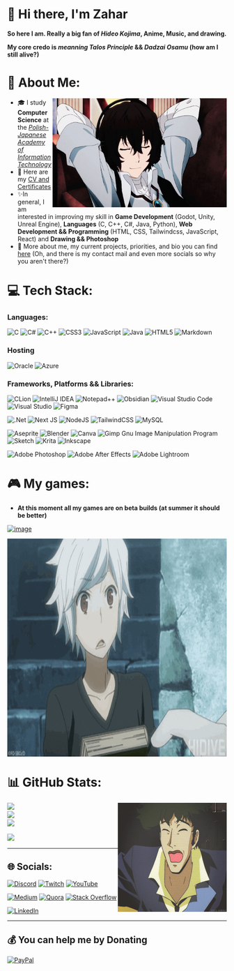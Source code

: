 # 🌠 Hi there, I'm Zahar
**So here I am. Really a big fan of _Hideo Kojima_, Anime, Music, and drawing.**

**My core credo is _meanning Talos Principle_ && _Dadzai Osamu_ (how am I still alive?)**
# 💫 About Me:

<img align="right" width=400px height=250px alt="1" src="https://github.com/Z01berg/Z01berg/blob/main/GIF/Dazai.gif"/>

- 🎓 I study **Computer Science** at the [*Polish-Japanese Academy of Information Technology*](https://pja.edu.pl/en/)
- 📝 Here are my [CV and Certificates](https://github.com/Z01berg/Z01berg/tree/main/CV%20%26%26%20CERTIFICATES)
- ✨In general, I am interested in improving my skill in **Game Development** (Godot, Unity, Unreal Engine), **Languages** (C, C++, C#, Java, Python), **Web Development && Programming** (HTML, CSS, Tailwindcss, JavaScript, React) and **Drawing && Photoshop**
- 🔑 More about me, my current projects, priorities, and bio you can find [here](https://z01berg.github.io/) (Oh, and there is my contact mail and even more socials so why you aren't there?)


# 💻 Tech Stack:
### Languages:
![C](https://img.shields.io/badge/c-%2300599C.svg?style=for-the-badge&logo=c&logoColor=white) ![C#](https://img.shields.io/badge/c%23-%23239120.svg?style=for-the-badge&logo=c-sharp&logoColor=white) ![C++](https://img.shields.io/badge/c++-%2300599C.svg?style=for-the-badge&logo=c%2B%2B&logoColor=white) ![CSS3](https://img.shields.io/badge/css3-%231572B6.svg?style=for-the-badge&logo=css3&logoColor=white) ![JavaScript](https://img.shields.io/badge/javascript-%23323330.svg?style=for-the-badge&logo=javascript&logoColor=%23F7DF1E) ![Java](https://img.shields.io/badge/java-%23ED8B00.svg?style=for-the-badge&logo=java&logoColor=white) ![HTML5](https://img.shields.io/badge/html5-%23E34F26.svg?style=for-the-badge&logo=html5&logoColor=white) ![Markdown](https://img.shields.io/badge/markdown-%23000000.svg?style=for-the-badge&logo=markdown&logoColor=white)

### Hosting
![Oracle](https://img.shields.io/badge/Oracle-F80000?style=for-the-badge&logo=oracle&logoColor=white) ![Azure](https://img.shields.io/badge/azure-%230072C6.svg?style=for-the-badge&logo=azure-devops&logoColor=white) 

### Frameworks, Platforms && Libraries:
![CLion](https://img.shields.io/badge/CLion-black?style=for-the-badge&logo=clion&logoColor=white) ![IntelliJ IDEA](https://img.shields.io/badge/IntelliJIDEA-000000.svg?style=for-the-badge&logo=intellij-idea&logoColor=white) ![Notepad++](https://img.shields.io/badge/Notepad++-90E59A.svg?style=for-the-badge&logo=notepad%2b%2b&logoColor=black) ![Obsidian](https://img.shields.io/badge/Obsidian-%23483699.svg?style=for-the-badge&logo=obsidian&logoColor=white) ![Visual Studio Code](https://img.shields.io/badge/Visual%20Studio%20Code-0078d7.svg?style=for-the-badge&logo=visual-studio-code&logoColor=white) ![Visual Studio](https://img.shields.io/badge/Visual%20Studio-5C2D91.svg?style=for-the-badge&logo=visual-studio&logoColor=white) ![Figma](https://img.shields.io/badge/figma-%23F24E1E.svg?style=for-the-badge&logo=figma&logoColor=white)

![.Net](https://img.shields.io/badge/.NET-5C2D91?style=for-the-badge&logo=.net&logoColor=white) ![Next JS](https://img.shields.io/badge/Next-black?style=for-the-badge&logo=next.js&logoColor=white) ![NodeJS](https://img.shields.io/badge/node.js-6DA55F?style=for-the-badge&logo=node.js&logoColor=white) ![TailwindCSS](https://img.shields.io/badge/tailwindcss-%2338B2AC.svg?style=for-the-badge&logo=tailwind-css&logoColor=white) ![MySQL](https://img.shields.io/badge/mysql-%2300f.svg?style=for-the-badge&logo=mysql&logoColor=white) 

![Aseprite](https://img.shields.io/badge/Aseprite-FFFFFF?style=for-the-badge&logo=Aseprite&logoColor=#7D929E) ![Blender](https://img.shields.io/badge/blender-%23F5792A.svg?style=for-the-badge&logo=blender&logoColor=white) ![Canva](https://img.shields.io/badge/Canva-%2300C4CC.svg?style=for-the-badge&logo=Canva&logoColor=white) 	 ![Gimp Gnu Image Manipulation Program](https://img.shields.io/badge/Gimp-657D8B?style=for-the-badge&logo=gimp&logoColor=FFFFFF) ![Sketch](https://img.shields.io/badge/Sketch-FFB387?style=for-the-badge&logo=sketch&logoColor=black) ![Krita](https://img.shields.io/badge/Krita-203759?style=for-the-badge&logo=krita&logoColor=EEF37B) ![Inkscape](https://img.shields.io/badge/Inkscape-e0e0e0?style=for-the-badge&logo=inkscape&logoColor=080A13) 

![Adobe Photoshop](https://img.shields.io/badge/adobephotoshop-%2331A8FF.svg?style=for-the-badge&logo=adobephotoshop&logoColor=white) ![Adobe After Effects](https://img.shields.io/badge/Adobe%20After%20Effects-9999FF.svg?style=for-the-badge&logo=Adobe%20After%20Effects&logoColor=white) ![Adobe Lightroom](https://img.shields.io/badge/Adobe%20Lightroom-31A8FF.svg?style=for-the-badge&logo=Adobe%20Lightroom&logoColor=white)

# 🎮 My games:
- **At this moment all my games are on beta builds (at summer it should be better)**

[![image](https://img.shields.io/badge/Itch.io-FA5C5C?style=for-the-badge&logo=itchdotio&logoColor=white)](https://z01berg.itch.io/)

<img align="center" width=1000px height=500px alt="2" src="https://github.com/Z01berg/Z01berg/blob/main/GIF/Bell.gif"/>

# 📊 GitHub Stats:
<img align="right" width=250px height=250px alt="3" src="https://github.com/Z01berg/Z01berg/blob/main/GIF/Cowboy.gif"/>

![](https://github-readme-stats.vercel.app/api?username=Z01berg&theme=highcontrast&hide_border=false&include_all_commits=true&count_private=true)<br/>
![](https://github-readme-streak-stats.herokuapp.com/?user=Z01berg&theme=highcontrast&hide_border=false)<br/>
![](https://github-readme-stats.vercel.app/api/top-langs/?username=Z01berg&theme=highcontrast&hide_border=false&include_all_commits=true&count_private=true&layout=compact)

[![](https://visitcount.itsvg.in/api?id=Z01berg&icon=0&color=7)](https://visitcount.itsvg.in)


---

## 🌐 Socials:
[![Discord](https://img.shields.io/badge/Discord-%237289DA.svg?logo=discord&logoColor=white)](htttps://discord.gg/https://discord.gg/KAXkrswTsC) [![Twitch](https://img.shields.io/badge/Twitch-%239146FF.svg?logo=Twitch&logoColor=white)](https://twitch.tv/https://www.twitch.tv/mr_zo1berg) [![YouTube](https://img.shields.io/badge/YouTube-%23FF0000.svg?logo=YouTube&logoColor=white)](https://youtube.com/c/https://www.youtube.com/channel/UCGBMavEcLrYhjPzhOvSPKiw) 

 [![Medium](https://img.shields.io/badge/Medium-12100E?logo=medium&logoColor=white)](https://medium.com/@https://medium.com/@zaharzubik) [![Quora](https://img.shields.io/badge/Quora-%23B92B27.svg?logo=Quora&logoColor=white)](https://quora.com/profile/https://www.quora.com/profile/Mr-Zoiberg) [![Stack Overflow](https://img.shields.io/badge/-Stackoverflow-FE7A16?logo=stack-overflow&logoColor=white)](https://stackoverflow.com/users/https://stackoverflow.com/users/18260657/mr-zoiberg) 
 
 [![LinkedIn](https://img.shields.io/badge/LinkedIn-%230077B5.svg?logo=linkedin&logoColor=white)](https://www.linkedin.com/in/%E2%96%93zahar-zubyk%E2%96%93/)
 
---

  ## 💰 You can help me by Donating
  [![PayPal](https://img.shields.io/badge/PayPal-00457C?style=for-the-badge&logo=paypal&logoColor=white)](https://www.paypal.com/donate/?hosted_button_id=9W3VSBNFQZVU6) 

 
